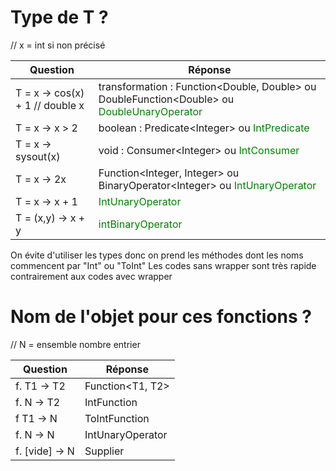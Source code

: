 # Type de T ?
// x = int si non précisé

Question | Réponse
---|---
T = x -> cos(x) + 1 // double x      |   transformation : Function<Double, Double> ou DoubleFunction\<Double> ou <span style="color: green">DoubleUnaryOperator</span>
T = x -> x > 2      |   boolean : Predicate\<Integer> ou <span style="color: green">IntPredicate</span>
T = x -> sysout(x)      |  void : Consumer\<Integer> ou <span style="color: green">IntConsumer</span>
T = x -> 2x | Function<Integer, Integer> ou BinaryOperator\<Integer> ou <span style="color: green">IntUnaryOperator</span>
T = x -> x + 1 | <span style="color: green">IntUnaryOperator</span>
T = (x,y) -> x + y  | <span style="color: green">intBinaryOperator</span>

On évite d'utiliser les types donc on prend les méthodes dont les noms commencent par "Int" ou "ToInt"
Les codes sans wrapper sont très rapide contrairement aux codes avec wrapper


# Nom de l'objet pour ces fonctions ?

// N = ensemble nombre entrier

Question | Réponse
---|---
f. T1 -> T2 | Function<T1, T2>
f. N -> T2 | IntFunction<T2> 
f T1 -> N  | ToIntFunction<T1>
f. N -> N | IntUnaryOperator
f. [vide] -> N | Supplier<T>